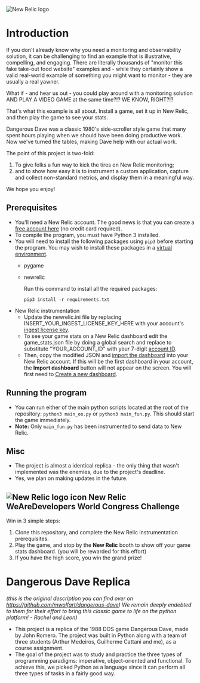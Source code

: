 ![New Relic logo](https://newrelic.com/static-assets/images/logo/nr-logo-50vh.png)
# Introduction
If you don't already know why you need a monitoring and observability solution, it can be challenging to find an example that is illustrative, compelling, and engaging. There are literally thousands of "monitor this fake take-out food website" examples and - while they certainly show a valid real-world example of something you might want to monitor - they are usually a real yawner.

What if - and hear us out - you could play around with a monitoring solution AND PLAY A VIDEO GAME at the same time?!? WE KNOW, RIGHT?!?

That's what this example is all about. Install a game, set it up in New Relic, and then play the game to see your stats. 

Dangerous Dave was a classic 1980's side-scroller style game that many spent hours playing when we should have been doing productive work. Now we've turned the tables, making Dave help with our actual work.

The point of this project is two-fold: 

 1. To give folks a fun way to kick the tires on New Relic monitoring; 
 2. and to show how easy it is to instrument a custom application, capture and collect non-standard metrics, and display them in a meaningful way.

We hope you enjoy!

## Prerequisites

- You'll need a New Relic account. The good news is that you can create a [free account here](https://newrelic.com/signup) (no credit card required).
- To compile the program, you must have Python 3 installed.
- You will need to install the following packages using `pip3` before starting the program. You may wish to install these packages in a [virtual environment](https://packaging.python.org/en/latest/guides/installing-using-pip-and-virtual-environments/).
  - pygame
  - newrelic

    Run this command to install all the required packages:
    
    ```pip3 install -r requirements.txt```
- New Relic instrumentation
  - Update the newrelic.ini file by replacing INSERT_YOUR_INGEST_LICENSE_KEY_HERE with your account's [ingest license key](https://docs.newrelic.com/docs/apis/intro-apis/new-relic-api-keys/).
  - To see your game stats on a New Relic dashboard edit the game_stats.json file by doing a global search and replace to substitute "YOUR_ACCOUNT_ID" with your 7-digit [account ID](https://docs.newrelic.com/docs/accounts/accounts-billing/account-structure/account-id/). 
  - Then, copy the modified JSON and [import the dashboard](https://docs.newrelic.com/docs/query-your-data/explore-query-data/dashboards/introduction-dashboards/#dashboards-import) into your New Relic account. If this will be the first dashboard in your account, the **Import dashboard** button will not appear on the screen. You will first need to [Create a new dashboard](https://docs.newrelic.com/docs/query-your-data/explore-query-data/dashboards/introduction-dashboards/#dashboards-create-new).

## Running the program

- You can run either of the main python scripts located at the root of the repository: `python3 main_oo.py` or `python3 main_fun.py`. This should start the game immediately.
- **Note:** Only `main_fun.py` has been instrumented to send data to New Relic.

## Misc

- The project is almost a identical replica - the only thing that wasn't implemented was the enemies, due to the project's deadline.
- Yes, we plan on making updates in the future.

## ![New Relic logo icon](https://newrelic.com/static-assets/images/icons/avatar-newrelic.png) New Relic WeAreDevelopers World Congress Challenge

Win in 3 simple steps:
1. Clone this repository, and complete the New Relic instrumentation prerequisites.
2. Play the game, and stop by the **New Relic** booth to show off your game stats dashboard. (you will be rewarded for this effort)
3. If you have the high score, you win the grand prize!

# Dangerous Dave Replica
*(this is the original description you can find over on https://github.com/mwolfart/dangerous-dave) We remain deeply endebted to them for their effort to bring this classic game to life on the python platform! - Rachel and Leon)*

 - This project is a replica of the 1988 DOS game Dangerous Dave, made by John Romero. The project was built in Python along with a team of three students (Arthur Medeiros, Guilherme Cattani and me), as a course assignment.
 - The goal of the project was to study and practice the three types of programming paradigms: imperative, object-oriented and functional. To achieve this, we picked Python as a language since it can perform all three types of tasks in a fairly good way.
